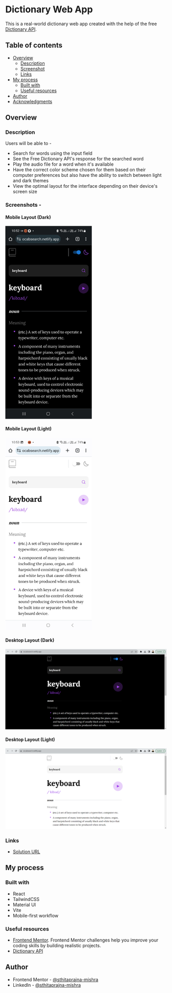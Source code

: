 # Dictionary Web App

This is a real-world dictionary web app created with the help of the free [Dictionary API](https://api.dictionaryapi.dev/).

## Table of contents

- [Overview](#overview)
  - [Description](#the-challenge)
  - [Screenshot](#screenshot)
  - [Links](#links)
- [My process](#my-process)
  - [Built with](#built-with)
  - [Useful resources](#useful-resources)
- [Author](#author)
- [Acknowledgments](#acknowledgments)

## Overview

### Description

Users will be able to -

- Search for words using the input field
- See the Free Dictionary API's response for the searched word
- Play the audio file for a word when it's available
- Have the correct color scheme chosen for them based on their computer preferences but also have the ability to switch between light and dark themes
- View the optimal layout for the interface depending on their device's screen size

### Screenshots -

#### Mobile Layout (Dark)

<img src="./mobileDark.jpg" height="600">

#### Mobile Layout (Light)

<img src="./mobileLight.jpg" height="600">

#### Desktop Layout (Dark)

![](desktopDark.png)

#### Desktop Layout (Light)

![](desktopLight.png)

### Links

- [Solution URL](https://vocabsearch.netlify.app/)

## My process

### Built with

- React
- TailwindCSS
- Material UI
- Vite
- Mobile-first workflow

### Useful resources

- [Frontend Mentor](https://www.frontendmentor.io/challenges/time-tracking-dashboard-UIQ7167Jw). Frontend Mentor challenges help you improve your coding skills by building realistic projects.
- [Dictionary API](https://api.dictionaryapi.dev/)

## Author

- Frontend Mentor - [@sthitaprajna-mishra](https://www.frontendmentor.io/profile/sthitaprajna-mishra)
- LinkedIn - [@sthitaprajna-mishra](https://www.linkedin.com/in/sthitaprajna-mishra-b63940153/)
